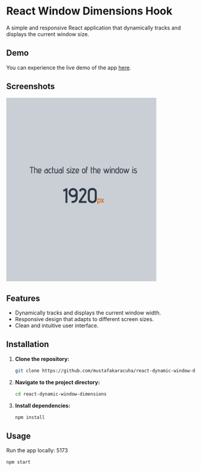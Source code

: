 # React Window Dimensions Hook

A simple and responsive React application that dynamically tracks and displays the current window size.

## Demo

You can experience the live demo of the app [here](#).

## Screenshots

 <img src="https://github.com/mustafakaracuha/react-dynamic-window-dimensions/blob/main/src/assets/images/app.png" alt="app" width="400" />

## Features

- Dynamically tracks and displays the current window width.
- Responsive design that adapts to different screen sizes.
- Clean and intuitive user interface.

## Installation

1. **Clone the repository:**

    ```bash
    git clone https://github.com/mustafakaracuha/react-dynamic-window-dimensions.git
    ```

2. **Navigate to the project directory:**

    ```bash
    cd react-dynamic-window-dimensions
    ```

3. **Install dependencies:**

    ```bash
    npm install
    ```

## Usage

Run the app locally: 5173

```bash
npm start
